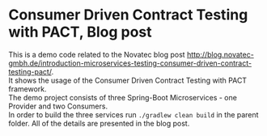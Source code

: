# Consumer Driven Contract Testing with PACT, Blog post
This is a demo code related to the Novatec blog post http://blog.novatec-gmbh.de/introduction-microservices-testing-consumer-driven-contract-testing-pact/. </br> 
It shows the usage of the Consumer Driven Contract Testing with PACT framework. <br>
The demo project consists of three Spring-Boot Microservices - one Provider and two Consumers. <br>
In order to build the three services run `./gradlew clean build` in the parent folder.
All of the details are presented in the blog post.
